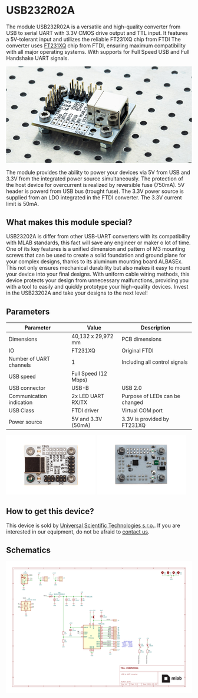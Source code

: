 # USB232R02A
The module USB232R02A is a versatile and high-quality converter from USB to serial UART with 3.3V CMOS drive output and TTL input. It features a 5V-tolerant input and utilizes the reliable FT231XQ chip from FTDI The converter uses [FT231XQ](https://ftdichip.com/products/ft231xq/) chip from FTDI, ensuring maximum compatibility with all major operating systems. With supports for Full Speed USB and Full Handshake UART signals. 

![USB232R02A](doc/img/USB232R02A_wide_small.jpg)

The module provides the ability to power your devices via 5V from USB and 3.3V from the integrated power source simultaneously. The protection of the host device for overcurrent is realized by reversible fuse (750mA). 5V header is powerd from USB bus (trought fuse). The 3.3V power source is supplied from an LDO integrated in the FTDI converter. The 3.3V current limit is 50mA.

## What makes this module special?

USB23202A is differ from other USB-UART converters with its compatibility with MLAB standards, this fact will save any engineer or maker o lot of time. One of its key features is a unified dimension and pattern of M3 mounting screws that can be used to create a solid foundation and ground plane for your complex designs, thanks to its aluminum mounting board ALBASEx. This not only ensures mechanical durability but also makes it easy to mount your device into your final designs. With uniform cable wiring methods, this device protects your design from unnecessary malfunctions, providing you with a tool to easily and quickly prototype your high-quality devices. Invest in the USB23202A and take your designs to the next level!

## Parameters

| Parameter | Value | Description |
|-----------|-------|-------------|
| Dimensions | 40,132 x 29,972 mm | PCB dimensions |
| IO | FT231XQ | Original FTDI | 
| Number of UART channels | 1 | Including all control signals | 
| USB speed | Full Speed (12 Mbps) | |
| USB connector | USB-B | USB 2.0 |
| Communication indication | 2x LED UART RX/TX | Purpose of LEDs can be changed |
| USB Class | FTDI driver | Virtual COM port |
| Power source | 5V and 3.3V (50mA) | 3.3V is provided by FT231XQ |

<img src="doc/img/USB232R02_1.jpg" width="48%"/> <img src="doc/img/USB232R02_2.jpg" width="48%"/> 


## How to get this device? 

This device is sold by [Universal Scientific Technologies s.r.o.](www.ust.cz). If you are interested in our equipment, do not be afraid to [contact us](mailto:sale@ust.cz
).


## Schematics

![Schematics](doc/gen/USB232R02-schematic.svg)
